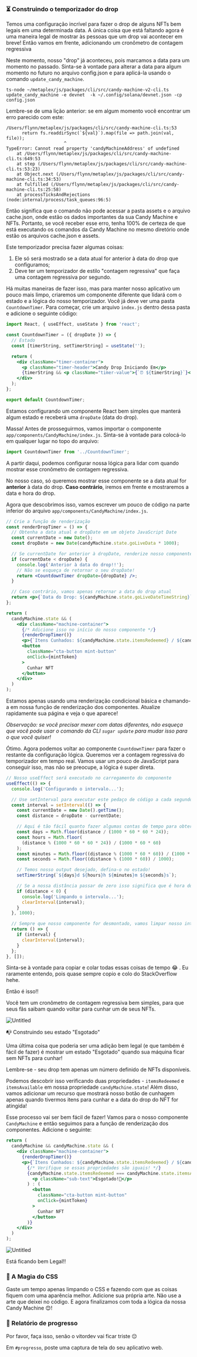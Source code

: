 ### ⏳ Construindo o temporizador do drop

Temos uma configuração incrível para fazer o drop de alguns NFTs bem legais em uma determinada data. A única coisa que está faltando agora é uma maneira legal de mostrar às pessoas que um drop vai acontecer em breve! Então vamos em frente, adicionando um cronômetro de contagem regressiva

Neste momento, nosso "drop" já aconteceu, pois marcamos a data para um momento no passado. Sinta-se à vontade para alterar a data para algum momento no futuro no arquivo config.json e para aplicá-la usando o comando `update_candy_machine`.

```plaintext
​​ts-node ~/metaplex/js/packages/cli/src/candy-machine-v2-cli.ts update_candy_machine -e devnet  -k ~/.config/solana/devnet.json -cp config.json
```

Lembre-se de uma lição anterior: se em algum momento você encontrar um erro parecido com este:

```plaintext
/Users/flynn/metaplex/js/packages/cli/src/candy-machine-cli.ts:53
      return fs.readdirSync(`${val}`).map(file => path.join(val, file));
                      ^
TypeError: Cannot read property 'candyMachineAddress' of undefined
    at /Users/flynn/metaplex/js/packages/cli/src/candy-machine-cli.ts:649:53
    at step (/Users/flynn/metaplex/js/packages/cli/src/candy-machine-cli.ts:53:23)
    at Object.next (/Users/flynn/metaplex/js/packages/cli/src/candy-machine-cli.ts:34:53)
    at fulfilled (/Users/flynn/metaplex/js/packages/cli/src/candy-machine-cli.ts:25:58)
    at processTicksAndRejections (node:internal/process/task_queues:96:5)
```

Então significa que o comando não pode acessar a pasta assets e o arquivo cache.json, onde estão os dados importantes da sua Candy Machine e NFTs. Portanto, se você receber esse erro, tenha 100% de certeza de que está executando os comandos da Candy Machine no mesmo diretório onde estão os arquivos cache.json e assets.

Este temporizador precisa fazer algumas coisas:

1. Ele só será mostrado se a data atual for anterior à data do drop que configuramos;
2. Deve ter um temporizador de estilo "contagem regressiva" que faça uma contagem regressiva por segundo.

Há muitas maneiras de fazer isso, mas para manter nosso aplicativo um pouco mais limpo, criaremos um componente diferente que lidará com o estado e a lógica do nosso temporizador. Você já deve ver uma pasta `CountdownTimer`. Para começar, crie um arquivo `index.js` dentro dessa pasta e adicione o seguinte código:

```jsx
import React, { useEffect, useState } from 'react';

const CountdownTimer = ({ dropDate }) => {
  // Estado
  const [timerString, setTimerString] = useState('');

  return (
    <div className="timer-container">
      <p className="timer-header">Candy Drop Iniciando Em</p>
      {timerString && <p className="timer-value">{`⏰ ${timerString}`}</p>}
    </div>
  );
};

export default CountdownTimer;
```

Estamos configurando um componente React bem simples que manterá algum estado e receberá uma `dropDate` (data do drop).

Massa! Antes de prosseguirmos, vamos importar o componente `app/components/CandyMachine/index.js`. Sinta-se à vontade para colocá-lo em qualquer lugar no topo do arquivo:

```jsx
import CountdownTimer from '../CountdownTimer';
```

A partir daqui, podemos configurar nossa lógica para lidar com quando mostrar esse cronômetro de contagem regressiva.

No nosso caso, só queremos mostrar esse componente se a data atual for **anterior** à data do drop. **Caso contrário**, iremos em frente e mostraremos a data e hora do drop.

Agora que descobrimos isso, vamos escrever um pouco de código na parte inferior do arquivo `app/components/CandyMachine/index.js`.

```jsx
// Crie a função de renderização
const renderDropTimer = () => {
  // Obtenha a data atual e dropDate em um objeto JavaScript Date
  const currentDate = new Date();
  const dropDate = new Date(candyMachine.state.goLiveData * 1000);

  // Se currentDate for anterior à dropDate, renderize nosso componente Countdown
  if (currentDate < dropDate) {
    console.log('Anterior à data do drop!!');
    // Não se esqueça de retornar o seu dropDate!
    return <CountdownTimer dropDate={dropDate} />;
  }

  // Caso contrário, vamos apenas retornar a data do drop atual
  return <p>{`Data do Drop: ${candyMachine.state.goLiveDateTimeString}`}</p>;
};

return (
  candyMachine.state && (
    <div className="machine-container">
      {/* Adicione isso no início do nosso componente */}
      {renderDropTimer()}
      <p>{`Itens Cunhados: ${candyMachine.state.itemsRedeemed} / ${candyMachine.state.itemsAvailable}`}</p>
      <button
        className="cta-button mint-button"
        onClick={mintToken}
      >
        Cunhar NFT
      </button>
    </div>
  )
);
```

Estamos apenas usando uma renderização condicional básica e chamando-a em nossa função de renderização dos componentes. Atualize rapidamente sua página e veja o que aparece!

*Observação: se você precisar mexer com datas diferentes, não esqueça que você pode usar o comando da CLI `sugar update` para mudar isso para o que você quiser!*

Ótimo. Agora podemos voltar ao componente `CountdownTimer` para fazer o restante da configuração lógica. Queremos ver a contagem regressiva do temporizador em tempo real. Vamos usar um pouco de JavaScript para conseguir isso, mas não se preocupe, a lógica é super direta.


```jsx
// Nosso useEffect será executado no carregamento do componente
useEffect(() => {
  console.log('Configurando o intervalo...');

  // Use setInterval para executar este pedaço de código a cada segundo
  const interval = setInterval(() => {
    const currentDate = new Date().getTime();
    const distance = dropDate - currentDate;

    // Aqui é tão fácil quanto fazer algumas contas de tempo para obter as diferentes propriedades
    const days = Math.floor(distance / (1000 * 60 * 60 * 24));
    const hours = Math.floor(
      (distance % (1000 * 60 * 60 * 24)) / (1000 * 60 * 60)
    );
    const minutes = Math.floor((distance % (1000 * 60 * 60)) / (1000 * 60));
    const seconds = Math.floor((distance % (1000 * 60)) / 1000);

    // Temos nosso output desejado, defina-o no estado!
    setTimerString(`${days}d ${hours}h ${minutes}m ${seconds}s`);

    // Se a nossa distância passar de zero isso significa que é hora do drop!
    if (distance < 0) {
      console.log('Limpando o intervalo...');
      clearInterval(interval);
    }
  }, 1000);

  // Sempre que nosso componente for desmontado, vamos limpar nosso intervalo
  return () => {
    if (interval) {
      clearInterval(interval);
    }
  };
}, []);
```


Sinta-se à vontade para copiar e colar todas essas coisas de tempo 😂 . Eu raramente entendo, pois quase sempre copio e colo do StackOverflow hehe.

Então é isso!!

Você tem um cronômetro de contagem regressiva bem simples, para que seus fãs saibam quando voltar para cunhar um de seus NFTs.

![Untitled](https://i.imgur.com/OINimrr.png)

📭 Construindo seu estado "Esgotado"

Uma última coisa que poderia ser uma adição bem legal (e que também é fácil de fazer) é mostrar um estado "Esgotado" quando sua máquina ficar sem NFTs para cunhar!

Lembre-se - seu drop tem apenas um número definido de NFTs disponíveis.

Podemos descobrir isso verificando duas propriedades - `itemsRedeemed` e `itemsAvailable` em nossa propriedade `candyMachine.state`! Além disso, vamos adicionar um recurso que mostrará nosso botão de cunhagem apenas quando tivermos itens para cunhar e a data do drop do NFT for atingida!

Esse processo vai ser bem fácil de fazer! Vamos para o nosso componente `CandyMachine` e então seguimos para a função de renderização dos componentes. Adicione o seguinte:

```jsx
return (
  candyMachine && candyMachine.state && (
    <div className="machine-container">
      {renderDropTimer()}
      <p>{`Itens Cunhados: ${candyMachine.state.itemsRedeemed} / ${candyMachine.state.itemsAvailable}`}</p>
        {/* Verifique se essas propriedades são iguais! */}
        {candyMachine.state.itemsRedeemed === candyMachine.state.itemsAvailable ? (
          <p className="sub-text">Esgotado!🙊</p>
        ) : (
          <button
            className="cta-button mint-button"
            onClick={mintToken}
          >
            Cunhar NFT
          </button>
        )}
    </div>
  )
);
```


![Untitled](https://i.imgur.com/0U3sY16.png)

Está ficando bem Legal!!

### 🎨 A Magia do CSS

Gaste um tempo apenas limpando o CSS e fazendo com que as coisas fiquem com uma aparência melhor. Adicione sua própria arte. Não use a arte que deixei no código. E agora finalizamos com toda a lógica da nossa Candy Machine 😊!


### 🚨 Relatório de progresso

Por favor, faça isso, senão o vitordev vai ficar triste 😔

Em `#progresso`, poste uma captura de tela do seu aplicativo web.
